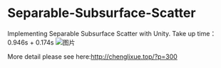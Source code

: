 # Separable-Subsurface-Scatter
Implementing Separable Subsurface Scatter with Unity.
Take up time：0.946s + 0.174s
![图片](https://github.com/user-attachments/assets/35b581a7-6cbb-4a86-96e9-ad4491772195)


More detail please see here:http://chenglixue.top/?p=300
